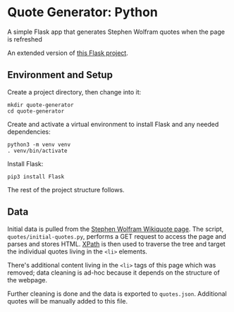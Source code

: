 # Quote Generator: Python
A simple Flask app that generates Stephen Wolfram quotes when the page is refreshed

An extended version of [this Flask project](https://thecodebits.com/flask-project-for-beginners-inspirational-quotes/).

## Environment and Setup
Create a project directory, then change into it:
```
mkdir quote-generator
cd quote-generator
```
Create and activate a virtual environment to install Flask and any needed dependencies:
```
python3 -m venv venv
. venv/bin/activate
```
Install Flask:
```
pip3 install Flask
```
The rest of the project structure follows.

## Data
Initial data is pulled from the [Stephen Wolfram Wikiquote page](https://en.wikiquote.org/wiki/Stephen_Wolfram). The script, `quotes/initial-quotes.py`, performs a GET request to access the page and parses and stores HTML. [XPath](https://www.w3schools.com/xml/xml_xpath.asp) is then used to traverse the tree and target the individual quotes living in the `<li>` elements.

There's additional content living in the `<li>` tags of this page which was removed; data cleaning is ad-hoc because it depends on the structure of the webpage.

Further cleaning is done and the data is exported to `quotes.json`. Additional quotes will be manually added to this file.
